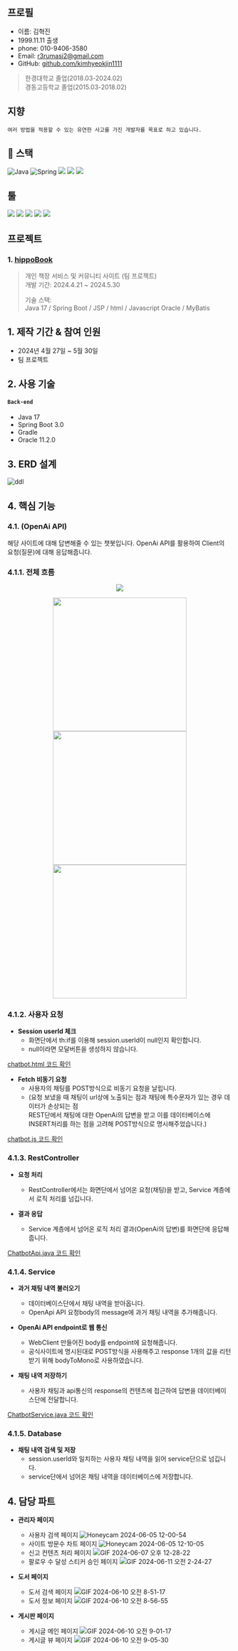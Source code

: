 ## 프로필

- 이름: 김혁진
- 1999.11.11 출생
- phone: 010-9406-3580
- Email: r3rumasi2@gmail.com
- GitHub: [github.com/kimhyeokjin1111](https://github.com/kimhyeokjin1111)


> 한경대학교 졸업(2018.03-2024.02)  
> 경동고등학교 졸업(2015.03-2018.02)

##  지향
```
여러 방법을 적용할 수 있는 유연한 사고를 가진 개발자를 목표로 하고 있습니다.
```


## :pushpin: 스택

![Java](https://img.shields.io/badge/java-%23ED8B00.svg?style=for-the-badge&logo=openjdk&logoColor=white)
![Spring](https://img.shields.io/badge/spring-%236DB33F.svg?style=for-the-badge&logo=spring&logoColor=white)
<img src="https://img.shields.io/badge/html5-E34F26?style=for-the-badge&logo=html5&logoColor=white">
<img src="https://img.shields.io/badge/javascript-F7DF1E?style=for-the-badge&logo=javascript&logoColor=white">
<img src="https://img.shields.io/badge/CSS-1572B6?style=for-the-badge&logo=CSS3&logoColor=white">



## 툴

<img src="https://img.shields.io/badge/eclipseide-2C2255?style=for-the-badge&logo=eclipseide&logoColor=white">
<img src="https://img.shields.io/badge/intellijidea-000000?style=for-the-badge&logo=intellijidea&logoColor=white">
<img src="https://img.shields.io/badge/github-181717?style=for-the-badge&logo=github&logoColor=white">
<img src="https://img.shields.io/badge/git-F05032?style=for-the-badge&logo=git&logoColor=white">
<img src="https://img.shields.io/badge/visual studio code-007ACC?style=for-the-badge&logo=visualstudiocode&logoColor=white">



## 프로젝트
### 1. [hippoBook](https://github.com/Integerous/goQuality)
>개인 책장 서비스 및 커뮤니티 사이트 (팀 프로젝트)  
>개발 기간: 2024.4.21 ~ 2024.5.30 
>  
>기술 스택:  
>Java 17 / Spring Boot / JSP / html / Javascript
>Oracle / MyBatis


## 1. 제작 기간 & 참여 인원
- 2024년 4월 27일 ~ 5월 30일
- 팀 프로젝트


## 2. 사용 기술
#### `Back-end`
  - Java 17
  - Spring Boot 3.0
  - Gradle
  - Oracle 11.2.0


## 3. ERD 설계
  ![ddl](https://github.com/kimhyeokjin1111/myGitHub/assets/159498606/2aadb451-ce7d-41f3-9d20-cfaa95442b8e)

## 4. 핵심 기능

### 4.1. (OpenAi API)
해당 사이트에 대해 답변해줄 수 있는 챗봇입니다. 
OpenAi API를 활용하여 Client의 요청(질문)에 대해 응답해줍니다.

### 4.1.1. 전체 흐름
<p align="center">
  <img src="https://github.com/kimhyeokjin1111/myGitHub/assets/159498606/78f131bf-120d-4d00-aa66-f7e50a39f6b0">
</p>
<p align="center">
  <img src="https://github.com/kimhyeokjin1111/myGitHub/assets/159498606/d00a303b-f3d8-4cf9-be7a-c74474197e2d" width=300 margin-right=10>
  <img src="https://github.com/kimhyeokjin1111/myGitHub/assets/159498606/6f2142c8-9ef8-4878-9e2c-f50a77a1bf7b" width=300 margin-right=10>
  <img src="https://github.com/kimhyeokjin1111/myGitHub/assets/159498606/7efccc75-3aea-499b-82a9-9c3c6dd9f881" width=300>
</p>

### 4.1.2. 사용자 요청

- **Session userId 체크** 
  - 화면단에서 th:if를 이용해 session.userId이 null인지 확인합니다.
  - null이라면 모달버튼을 생성하지 않습니다.
    
[chatbot.html 코드 확인](src/main/resources/templates/chatbot/chatbot.html)

- **Fetch 비동기 요청** 
  - 사용자의 채팅를 POST방식으로 비동기 요청을 날립니다.
  - (요청 보냈을 때 채팅이 url상에 노출되는 점과 채팅에 특수문자가 있는 경우 데이터가 손상되는 점  
    REST단에서 채팅에 대한 OpenAi의 답변을 받고 이를 데이터베이스에 INSERT처리를 하는 점을 고려해 POST방식으로 명시해주었습니다.)
    
[chatbot.js 코드 확인](src/main/resources/static/js/chatbot/chatbot.js)
 
### 4.1.3. RestController

- **요청 처리** 
  - RestController에서는 화면단에서 넘어온 요청(채팅)을 받고, Service 계층에서 로직 처리를 넘깁니다.

- **결과 응답** 
  - Service 계층에서 넘어온 로직 처리 결과(OpenAi의 답변)를 화면단에 응답해줍니다.
 
[ChatbotApi.java 코드 확인](src/main/java/com/example/hippobookproject/api/chatbot/ChatbotApi.java)

### 4.1.4. Service

- **과거 채팅 내역 불러오기** 
  - 데이터베이스단에서 채팅 내역을 받아옵니다.
  - OpenApi API 요청body의 message에 과거 채팅 내역을 추가해줍니다.

- **OpenAi API endpoint로 웹 통신** 
  - WebClient 만들어진 body를 endpoint에 요청해줍니다.
  - 공식사이트에 명시된대로 POST방식을 사용해주고 response 1개의 값을 리턴받기 위해 bodyToMono로 사용하였습니다.

- **채팅 내역 저장하기** 
  - 사용자 채팅과 api통신의 response의 컨텐츠에 접근하여 답변을 데이터베이스단에 전달합니다.  

[ChatbotService.java 코드 확인](src/main/java/com/example/hippobookproject/service/chatbot/ChatbotService.java)

### 4.1.5. Database

- **채팅 내역 검색 및 저장**
  - session.userId와 일치하는 사용자 채팅 내역을 읽어 service단으로 넘깁니다.
  - service단에서 넘어온 채팅 내역을 데이터베이스에 저장합니다.

## 4. 담당 파트 

- **관리자 페이지**
  - 사용자 검색 페이지
  ![Honeycam 2024-06-05 12-00-54](https://github.com/kimhyeokjin1111/myGitHub/assets/159498606/c3528db8-5362-481c-a04b-0791cd5dde28)
  - 사이트 방문수 차트 페이지
  ![Honeycam 2024-06-05 12-10-05](https://github.com/kimhyeokjin1111/myGitHub/assets/159498606/1d11899c-38ec-4010-b640-373a32759504)
  - 신고 컨텐츠 처리 페이지
  ![GIF 2024-06-07 오후 12-28-22](https://github.com/kimhyeokjin1111/myGitHub/assets/159498606/36d0c89d-f1d2-4543-92c5-8bdd44a4e33a)
  - 팔로우 수 달성 스티커 승인 페이지
  ![GIF 2024-06-11 오전 2-24-27](https://github.com/kimhyeokjin1111/myGitHub/assets/159498606/65e2b991-9cbe-4c4a-82b3-322c5368cffe)
 
- **도서 페이지**
  - 도서 검색 페이지
  ![GIF 2024-06-10 오전 8-51-17](https://github.com/kimhyeokjin1111/myGitHub/assets/159498606/a42c8ef9-cadc-4129-8a92-60f9f20eee19)
  - 도서 정보 페이지
  ![GIF 2024-06-10 오전 8-56-55](https://github.com/kimhyeokjin1111/myGitHub/assets/159498606/619c538c-ab4f-4c1a-828c-ae3e64b450e6)
  

- **게시판 페이지**
  - 게시글 메인 페이지
![GIF 2024-06-10 오전 9-01-17](https://github.com/kimhyeokjin1111/myGitHub/assets/159498606/1b51b26d-e476-4608-a7ce-8933c243c687)
  - 게시글 뷰 페이지
![GIF 2024-06-10 오전 9-05-30](https://github.com/kimhyeokjin1111/myGitHub/assets/159498606/6f59afff-5bc2-4987-83e3-b458559216f2)
